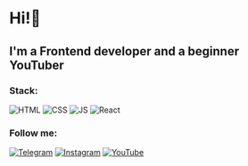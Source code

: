 # Hi!👋

## I'm a Frontend developer and a beginner YouTuber

### Stack:
![HTML](https://img.shields.io/badge/<HTML>-090909?style=for-the-badge&logo=html&logoColor=e34c26)
![CSS](https://img.shields.io/badge/<CSS>-090909?style=for-the-badge&logo=css&logoColor=264de4)
![JS](https://img.shields.io/badge/<JavaScript>-090909?style=for-the-badge&logo=javascript&logoColor=F0DB4F)
![React](https://img.shields.io/badge/<React>-090909?style=for-the-badge&logo=react&logoColor=61DBFB)

### Follow me:
[![Telegram](https://img.shields.io/badge/<Telegram>-229ED9)](https://t.me/prokashevdev)
[![Instagram](https://img.shields.io/badge/<Instagram>-fb3958)](https://www.instagram.com/panya_drokashev/)
[![YouTube](https://img.shields.io/badge/<YouTube>-FF0000)](https://www.youtube.com/channel/UCd2bpepa7w8opvqvGiQ1PJA)
